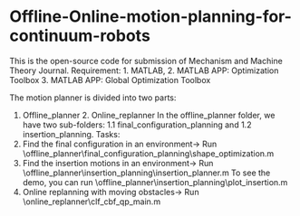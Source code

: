# Offline-Online-motion-planning-for-continuum-robots
This is the open-source code for submission of Mechanism and Machine Theory Journal.
Requirement: 1. MATLAB, 2. MATLAB APP: Optimization Toolbox 3. MATLAB APP: Global Optimization Toolbox

The motion planner is divided into two parts: 
  1. Offline_planner 2. Online_replanner
In the offline_planner folder, we have two sub-folders:
    1.1 final_configuration_planning and 1.2 insertion_planning.
Tasks:
1. Find the final configuration in an environment→
   Run \offline_planner\final_configuration_planning\shape_optimization.m
3. Find the insertion motions in an environment→
   Run \offline_planner\insertion_planning\insertion_planner.m
   To see the demo, you can run \offline_planner\insertion_planning\plot_insertion.m
4. Online replanning with moving obstacles→
   Run \online_replanner\clf_cbf_qp_main.m
